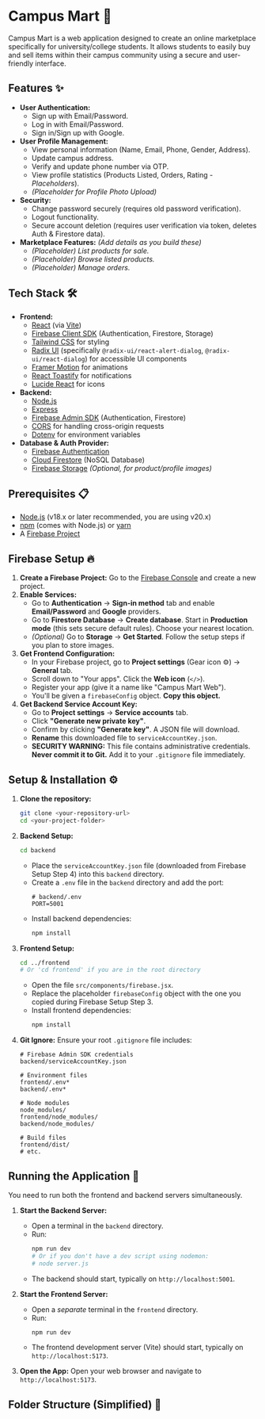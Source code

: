 # Campus Mart 🛒

Campus Mart is a web application designed to create an online marketplace specifically for university/college students. It allows students to easily buy and sell items within their campus community using a secure and user-friendly interface.

## Features ✨

* **User Authentication:**
    * Sign up with Email/Password.
    * Log in with Email/Password.
    * Sign in/Sign up with Google.
* **User Profile Management:**
    * View personal information (Name, Email, Phone, Gender, Address).
    * Update campus address.
    * Verify and update phone number via OTP.
    * View profile statistics (Products Listed, Orders, Rating - *Placeholders*).
    * *(Placeholder for Profile Photo Upload)*
* **Security:**
    * Change password securely (requires old password verification).
    * Logout functionality.
    * Secure account deletion (requires user verification via token, deletes Auth & Firestore data).
* **Marketplace Features:** *(Add details as you build these)*
    * *(Placeholder) List products for sale.*
    * *(Placeholder) Browse listed products.*
    * *(Placeholder) Manage orders.*

## Tech Stack 🛠️

* **Frontend:**
    * [React](https://reactjs.org/) (via [Vite](https://vitejs.dev/))
    * [Firebase Client SDK](https://firebase.google.com/docs/web/setup) (Authentication, Firestore, Storage)
    * [Tailwind CSS](https://tailwindcss.com/) for styling
    * [Radix UI](https://www.radix-ui.com/) (specifically `@radix-ui/react-alert-dialog`, `@radix-ui/react-dialog`) for accessible UI components
    * [Framer Motion](https://www.framer.com/motion/) for animations
    * [React Toastify](https://fkhadra.github.io/react-toastify/) for notifications
    * [Lucide React](https://lucide.dev/) for icons
* **Backend:**
    * [Node.js](https://nodejs.org/)
    * [Express](https://expressjs.com/)
    * [Firebase Admin SDK](https://firebase.google.com/docs/admin/setup) (Authentication, Firestore)
    * [CORS](https://www.npmjs.com/package/cors) for handling cross-origin requests
    * [Dotenv](https://www.npmjs.com/package/dotenv) for environment variables
* **Database & Auth Provider:**
    * [Firebase Authentication](https://firebase.google.com/docs/auth)
    * [Cloud Firestore](https://firebase.google.com/docs/firestore) (NoSQL Database)
    * [Firebase Storage](https://firebase.google.com/docs/storage) *(Optional, for product/profile images)*

## Prerequisites 📋

* [Node.js](https://nodejs.org/) (v18.x or later recommended, you are using v20.x)
* [npm](https://www.npmjs.com/) (comes with Node.js) or [yarn](https://yarnpkg.com/)
* A [Firebase Project](https://console.firebase.google.com/)

## Firebase Setup 🔥

1.  **Create a Firebase Project:** Go to the [Firebase Console](https://console.firebase.google.com/) and create a new project.
2.  **Enable Services:**
    * Go to **Authentication** -> **Sign-in method** tab and enable **Email/Password** and **Google** providers.
    * Go to **Firestore Database** -> **Create database**. Start in **Production mode** (this sets secure default rules). Choose your nearest location.
    * *(Optional)* Go to **Storage** -> **Get Started**. Follow the setup steps if you plan to store images.
3.  **Get Frontend Configuration:**
    * In your Firebase project, go to **Project settings** (Gear icon ⚙️) -> **General** tab.
    * Scroll down to "Your apps". Click the **Web icon** (`</>`).
    * Register your app (give it a name like "Campus Mart Web").
    * You'll be given a `firebaseConfig` object. **Copy this object.**
4.  **Get Backend Service Account Key:**
    * Go to **Project settings** -> **Service accounts** tab.
    * Click **"Generate new private key"**.
    * Confirm by clicking **"Generate key"**. A JSON file will download.
    * **Rename** this downloaded file to `serviceAccountKey.json`.
    * **SECURITY WARNING:** This file contains administrative credentials. **Never commit it to Git.** Add it to your `.gitignore` file immediately.

## Setup & Installation ⚙️

1.  **Clone the repository:**
    ```bash
    git clone <your-repository-url>
    cd <your-project-folder>
    ```

2.  **Backend Setup:**
    ```bash
    cd backend
    ```
    * Place the `serviceAccountKey.json` file (downloaded from Firebase Setup Step 4) into this `backend` directory.
    * Create a `.env` file in the `backend` directory and add the port:
        ```env
        # backend/.env
        PORT=5001
        ```
    * Install backend dependencies:
        ```bash
        npm install
        ```

3.  **Frontend Setup:**
    ```bash
    cd ../frontend
    # Or 'cd frontend' if you are in the root directory
    ```
    * Open the file `src/components/firebase.jsx`.
    * Replace the placeholder `firebaseConfig` object with the one you copied during Firebase Setup Step 3.
    * Install frontend dependencies:
        ```bash
        npm install
        ```

4.  **Git Ignore:** Ensure your root `.gitignore` file includes:
    ```gitignore
    # Firebase Admin SDK credentials
    backend/serviceAccountKey.json

    # Environment files
    frontend/.env*
    backend/.env*

    # Node modules
    node_modules/
    frontend/node_modules/
    backend/node_modules/

    # Build files
    frontend/dist/
    # etc.
    ```

## Running the Application 🚀

You need to run both the frontend and backend servers simultaneously.

1.  **Start the Backend Server:**
    * Open a terminal in the `backend` directory.
    * Run:
        ```bash
        npm run dev
        # Or if you don't have a dev script using nodemon:
        # node server.js
        ```
    * The backend should start, typically on `http://localhost:5001`.

2.  **Start the Frontend Server:**
    * Open a *separate* terminal in the `frontend` directory.
    * Run:
        ```bash
        npm run dev
        ```
    * The frontend development server (Vite) should start, typically on `http://localhost:5173`.

3.  **Open the App:** Open your web browser and navigate to `http://localhost:5173`.

## Folder Structure (Simplified) 📂